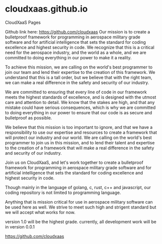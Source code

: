 # cloudxaas.github.io
CloudXaaS Pages

Github link here: https://github.com/cloudxaas
Our mission is to create a bulletproof framework for programming in aerospace military grade software and for artificial intelligence that sets the standard for coding excellence and highest security in code. We recognize that this is a critical need for the aerospace industry, and the world as a whole, and we are committed to doing everything in our power to make it a reality.

To achieve this mission, we are calling on the world's best programmer to join our team and lend their expertise to the creation of this framework. We understand that this is a tall order, but we believe that with the right team, we can make a real difference in the safety and security of our industry.

We are committed to ensuring that every line of code in our framework meets the highest standards of excellence, and is designed with the utmost care and attention to detail. We know that the stakes are high, and that any mistake could have serious consequences, which is why we are committed to doing everything in our power to ensure that our code is as secure and bulletproof as possible.

We believe that this mission is too important to ignore, and that we have a responsibility to use our expertise and resources to create a framework that will protect our industry and our world. We are calling on the world's best programmer to join us in this mission, and to lend their talent and expertise to the creation of a framework that will make a real difference in the safety and security of our industry.

Join us on CloudXaaS, and let's work together to create a bulletproof framework for programming in aerospace military grade software and for artificial intelligence that sets the standard for coding excellence and highest security in code.

Though mainly in the language of golang, c, rust, c++ and javascript, our coding repository is not limited to programming language.

Anything that is mission critical for use in aerospace military software can be used here as well. We strive to meet such high and strigent standard but we will accept what works for now.

version 1.0 will be the highest grade. currently, all development work will be in version 0.0.1

<a href="https://github.com/cloudxaas">https://github.com/cloudxaas</a>

